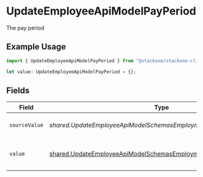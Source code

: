 # UpdateEmployeeApiModelPayPeriod

The pay period

## Example Usage

```typescript
import { UpdateEmployeeApiModelPayPeriod } from "@stackone/stackone-client-ts/sdk/models/shared";

let value: UpdateEmployeeApiModelPayPeriod = {};
```

## Fields

| Field                                                                                                                                               | Type                                                                                                                                                | Required                                                                                                                                            | Description                                                                                                                                         | Example                                                                                                                                             |
| --------------------------------------------------------------------------------------------------------------------------------------------------- | --------------------------------------------------------------------------------------------------------------------------------------------------- | --------------------------------------------------------------------------------------------------------------------------------------------------- | --------------------------------------------------------------------------------------------------------------------------------------------------- | --------------------------------------------------------------------------------------------------------------------------------------------------- |
| `sourceValue`                                                                                                                                       | *shared.UpdateEmployeeApiModelSchemasEmploymentPayPeriodSourceValue*                                                                                | :heavy_minus_sign:                                                                                                                                  | The source value of the pay period.                                                                                                                 | Hour                                                                                                                                                |
| `value`                                                                                                                                             | [shared.UpdateEmployeeApiModelSchemasEmploymentPayPeriodValue](../../../sdk/models/shared/updateemployeeapimodelschemasemploymentpayperiodvalue.md) | :heavy_minus_sign:                                                                                                                                  | The pay period of the job postings.                                                                                                                 | hour                                                                                                                                                |